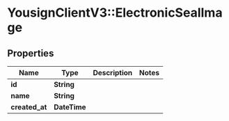 # YousignClientV3::ElectronicSealImage

## Properties
Name | Type | Description | Notes
------------ | ------------- | ------------- | -------------
**id** | **String** |  | 
**name** | **String** |  | 
**created_at** | **DateTime** |  | 

